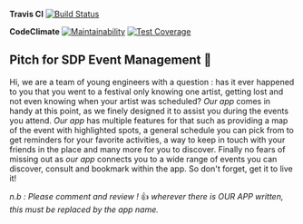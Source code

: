 **Travis CI**
[![Build Status](https://travis-ci.org/Susanfe/sdp-event-management.svg?branch=master)](https://travis-ci.org/Susanfe/sdp-event-management)


**CodeClimate**
[![Maintainability](https://api.codeclimate.com/v1/badges/5bfca0ae643017ba74c0/maintainability)](https://codeclimate.com/github/Susanfe/sdp-event-management/maintainability)
[![Test Coverage](https://api.codeclimate.com/v1/badges/5bfca0ae643017ba74c0/test_coverage)](https://codeclimate.com/github/Susanfe/sdp-event-management/test_coverage)

## Pitch for SDP Event Management :tada:

Hi, we are a team of young engineers with a question : has it ever happened to you that you went to a festival only knowing one artist, getting lost and not even knowing when your artist was scheduled? 
*Our app* comes in handy at this point, as we finely designed it to assist you during the events you attend. *Our app* has multiple features for that such as providing a map of the event with highlighted spots, a general schedule you can pick from to get reminders for your favorite activities, a way to keep in touch with your friends in the place and many more for you to discover. Finally no fears of missing out as *our app* connects you to a wide range of events you can discover, consult and bookmark within the app. 
So don't forget, get it to live it! 

*n.b : Please comment and review !* :+1: *wherever there is OUR APP written, this must be replaced by the app name.*

